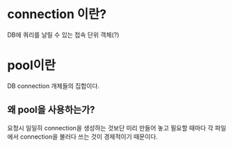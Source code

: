 # connection 이란?

DB에 쿼리를 날릴 수 있는 접속 단위 객체(?)

# pool이란

DB connection 개체들의 집합이다.

## 왜 pool을 사용하는가?

요청시 일일히 connection을 생성하는 것보단 미리 만들어 놓고 필요할 때마다 각 파일에서 connection을 불러다 쓰는 것이 경제적이기 때문이다.
